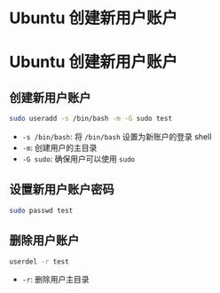 # Ubuntu 创建新用户账户


# Ubuntu 创建新用户账户

## 创建新用户账户

```bash
sudo useradd -s /bin/bash -m -G sudo test
```

- `-s /bin/bash`: 将 `/bin/bash` 设置为新账户的登录 shell
- `-m`: 创建用户的主目录
- `-G sudo`: 确保用户可以使用 `sudo`

## 设置新用户账户密码

```bash
sudo passwd test
```

## 删除用户账户

```bash
userdel -r test
```

- `-r`: 删除用户主目录


